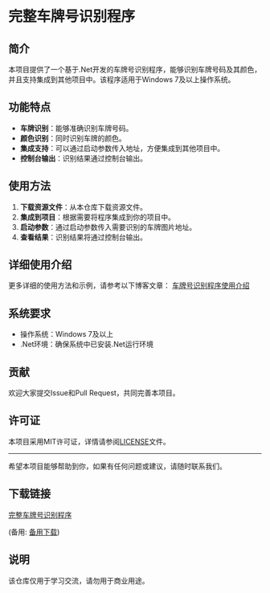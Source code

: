 # 完整车牌号识别程序

## 简介
本项目提供了一个基于.Net开发的车牌号识别程序，能够识别车牌号码及其颜色，并且支持集成到其他项目中。该程序适用于Windows 7及以上操作系统。

## 功能特点
- **车牌识别**：能够准确识别车牌号码。
- **颜色识别**：同时识别车牌的颜色。
- **集成支持**：可以通过启动参数传入地址，方便集成到其他项目中。
- **控制台输出**：识别结果通过控制台输出。

## 使用方法
1. **下载资源文件**：从本仓库下载资源文件。
2. **集成到项目**：根据需要将程序集成到你的项目中。
3. **启动参数**：通过启动参数传入需要识别的车牌图片地址。
4. **查看结果**：识别结果将通过控制台输出。

## 详细使用介绍
更多详细的使用方法和示例，请参考以下博客文章：
[车牌号识别程序使用介绍](https://blog.csdn.net/billyyi/article/details/138597795)

## 系统要求
- 操作系统：Windows 7及以上
- .Net环境：确保系统中已安装.Net运行环境

## 贡献
欢迎大家提交Issue和Pull Request，共同完善本项目。

## 许可证
本项目采用MIT许可证，详情请参阅[LICENSE](LICENSE)文件。

---

希望本项目能够帮助到你，如果有任何问题或建议，请随时联系我们。

## 下载链接
[完整车牌号识别程序](https://pan.quark.cn/s/57e72173ed19) 

(备用: [备用下载](https://pan.baidu.com/s/1HOGFDC_593soDLYNdNZqTQ?pwd=1234))

## 说明

该仓库仅用于学习交流，请勿用于商业用途。
